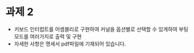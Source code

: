 # 과제 2

* 키보드 인터럽트를 어셈블리로 구현하여 커널을 옵션별로 선택할 수 있게하여 부팅모드를 여러가지로 출력 및 구현
* 자세한 사항은 명세서 pdf파일에 기재되어 있습니다.
